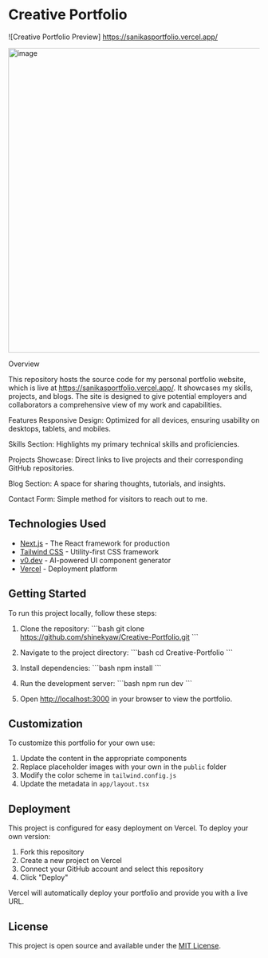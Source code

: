 # Creative Portfolio

![Creative Portfolio Preview] https://sanikasportfolio.vercel.app/

<img width="1339" height="611" alt="image" src="https://github.com/user-attachments/assets/0a7c4928-a885-4c03-9cb2-2fd7aa41d802" />



Overview

This repository hosts the source code for my personal portfolio website, which is live at https://sanikasportfolio.vercel.app/. It showcases my skills, projects, and blogs. The site is designed to give potential employers and collaborators a comprehensive view of my work and capabilities.

Features
Responsive Design: Optimized for all devices, ensuring usability on desktops, tablets, and mobiles.

Skills Section: Highlights my primary technical skills and proficiencies.

Projects Showcase: Direct links to live projects and their corresponding GitHub repositories.

Blog Section: A space for sharing thoughts, tutorials, and insights.

Contact Form: Simple method for visitors to reach out to me.

## Technologies Used

- [Next.js](https://nextjs.org/) - The React framework for production
- [Tailwind CSS](https://tailwindcss.com/) - Utility-first CSS framework
- [v0.dev](https://v0.dev) - AI-powered UI component generator
- [Vercel](https://vercel.com) - Deployment platform

## Getting Started

To run this project locally, follow these steps:

1. Clone the repository:
   \`\`\`bash
   git clone https://github.com/shinekyaw/Creative-Portfolio.git
   \`\`\`

2. Navigate to the project directory:
   \`\`\`bash
   cd Creative-Portfolio
   \`\`\`

3. Install dependencies:
   \`\`\`bash
   npm install
   \`\`\`

4. Run the development server:
   \`\`\`bash
   npm run dev
   \`\`\`

5. Open [http://localhost:3000](http://localhost:3000) in your browser to view the portfolio.

## Customization

To customize this portfolio for your own use:

1. Update the content in the appropriate components
2. Replace placeholder images with your own in the `public` folder
3. Modify the color scheme in `tailwind.config.js`
4. Update the metadata in `app/layout.tsx`

## Deployment

This project is configured for easy deployment on Vercel. To deploy your own version:

1. Fork this repository
2. Create a new project on Vercel
3. Connect your GitHub account and select this repository
4. Click "Deploy"

Vercel will automatically deploy your portfolio and provide you with a live URL.

## License

This project is open source and available under the [MIT License](./LICENSE).

